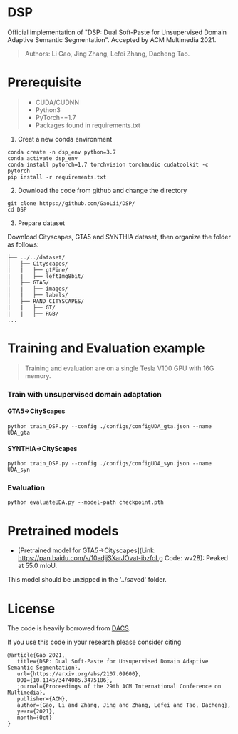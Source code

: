 # DSP
Official implementation of "DSP: Dual Soft-Paste for Unsupervised Domain Adaptive Semantic Segmentation". Accepted by ACM Multimedia 2021.

> Authors: Li Gao, Jing Zhang, Lefei Zhang, Dacheng Tao.

# Prerequisite

> - CUDA/CUDNN
> - Python3
> - PyTorch==1.7
> - Packages found in requirements.txt
1. Creat a new conda environment
```
conda create -n dsp_env python=3.7
conda activate dsp_env
conda install pytorch=1.7 torchvision torchaudio cudatoolkit -c pytorch
pip install -r requirements.txt
```
2. Download the code from github and change the directory

```
git clone https://github.com/GaoLii/DSP/
cd DSP
```
3. Prepare dataset

Download Cityscapes, GTA5 and SYNTHIA dataset, then organize the folder as follows:

```
├── ../../dataset/
│   ├── Cityscapes/     
|   |   ├── gtFine/
|   |   ├── leftImg8bit/
│   ├── GTA5/
|   |   ├── images/
|   |   ├── labels/
│   ├── RAND_CITYSCAPES/ 
|   |   ├── GT/
|   |   ├── RGB/
...
```



# Training and Evaluation example

> Training and evaluation are on a single Tesla V100 GPU with 16G memory.

### Train with unsupervised domain adaptation 

#### GTA5->CityScapes 
```
python train_DSP.py --config ./configs/configUDA_gta.json --name UDA_gta
```
#### SYNTHIA->CityScapes
```
python train_DSP.py --config ./configs/configUDA_syn.json --name UDA_syn
```
### Evaluation 

```
python evaluateUDA.py --model-path checkpoint.pth
```


# Pretrained models
- [Pretrained model for GTA5->Cityscapes](Link: https://pan.baidu.com/s/10adjjSXarJOvat-ibzfoLg  Code: wv28): Peaked at 55.0 mIoU.


This model should be unzipped in the '../saved' folder.

# License

The code is heavily borrowed from [DACS](https://github.com/vikolss/DACS).

If you use this code in your research please consider citing

```
@article{Gao_2021,
   title={DSP: Dual Soft-Paste for Unsupervised Domain Adaptive Semantic Segmentation},
   url={https://arxiv.org/abs/2107.09600},
   DOI={10.1145/3474085.3475186},
   journal={Proceedings of the 29th ACM International Conference on Multimedia},
   publisher={ACM},
   author={Gao, Li and Zhang, Jing and Zhang, Lefei and Tao, Dacheng},
   year={2021},
   month={Oct}
}
  
```

